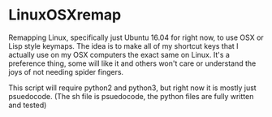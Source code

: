 # LinuxOSXremap
Remapping Linux, specifically just Ubuntu 16.04 for right now, to use OSX or Lisp style keymaps. The idea is to make all of my shortcut keys that I actually use on my OSX computers the exact same on Linux. It's a preference thing, some will like it and others won't care or understand the joys of not needing spider fingers.

This script will require python2 and python3, but right now it is mostly just psuedocode. (The sh file is psuedocode, the python files are fully written and tested)